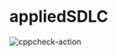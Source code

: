 # appliedSDLC
![cppcheck-action](https://github.com/Anjalin06/appliedSDLC/workflows/cppcheck-action/badge.svg?branch=main)
